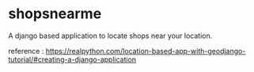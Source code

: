 # shopsnearme
A django based application to locate shops near your location. 

reference : https://realpython.com/location-based-app-with-geodjango-tutorial/#creating-a-django-application
